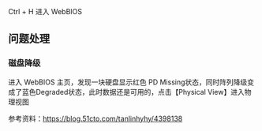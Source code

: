 Ctrl + H 进入 WebBIOS

## 问题处理

### 磁盘降级

进入 WebBIOS 主页，发现一块硬盘显示红色 PD Missing状态，同时阵列降级变成了蓝色Degraded状态，此时数据还是可用的，点击【Physical View】进入物理视图

参考资料：<https://blog.51cto.com/tanlinhyhy/4398138>